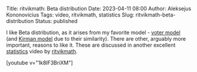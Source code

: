 Title: ritvikmath: Beta distribution
Date: 2023-04-11 08:00
Author: Aleksejus Kononovicius
Tags: video, ritvikmath, statistics
Slug: ritvikmath-beta-distribution
Status: published

I like Beta distribution, as it arises from my favorite model - [voter
model](/tag/voter-model/) (and [Kirman model](/tag/kirman-model) due to
their similarity). There are other, arguably more important, reasons to like
it. These are discussed in another excellent [statistics](/tag/statistics/)
video by [ritvikmath](https://www.youtube.com/@ritvikmath).

[youtube v="1k8lF3BriXM"]
